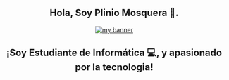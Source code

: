 <h2 align="center"> Hola, Soy Plinio Mosquera 🤚. </h2>

<p align="center">
  <a href="https://www.linkedin.com/in/plinio-isidro-mosquera/" target="_blank" rel="noreferrer"><img src="https://drive.google.com/file/d/1QooYSEVdeKmDxXseIhBkpqWZ1unGAckk/view?usp=sharing" alt="my banner"></a>
</p>

<h2 align="center"> ¡Soy Estudiante de Informática 💻, y apasionado por la tecnologia! </h2>

<!--
**MosqueraP/MosqueraP** is a ✨ _special_ ✨ repository because its `README.md` (this file) appears on your GitHub profile.

Here are some ideas to get you started:

- 🔭 I’m currently working on ...
- 🌱 I’m currently learning ...
- 👯 I’m looking to collaborate on ...
- 🤔 I’m looking for help with ...
- 💬 Ask me about ...
- 📫 How to reach me: ...
- 😄 Pronouns: ...
- ⚡ Fun fact: ...
-->
